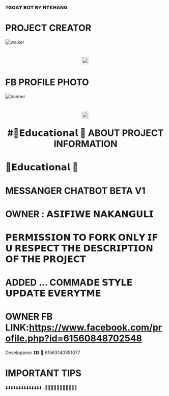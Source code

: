 #𝗚𝗢𝗔𝗧 𝗕𝗢𝗧 𝗕𝗬 𝗡𝗧𝗞𝗛𝗔𝗡𝗚
# PROJECT CREATOR</h1>
<img src="https://i.imgur.com/e35P0ow.jpeg" alt="walker">
<h1 align="center"><img src="./dashboard/images/logo-non-bg.png" width="22px"> 

# FB PROFILE PHOTO</h1>
<img src="./dashboard/images/.png" alt="banner">
<h1 align="center"><img src="./dashboard/images/logo-non-bg.png" width="22px"> 
 
  #💨𝗘𝗱𝘂𝗰𝗮𝘁𝗶𝗼𝗻𝗮𝗹 💨  ABOUT PROJECT INFORMATION</h1>

# 💨𝗘𝗱𝘂𝗰𝗮𝘁𝗶𝗼𝗻𝗮𝗹 💨
# MESSANGER CHATBOT BETA V1
# OWNER : 𝗔𝗦𝗜𝗙𝗜𝗪𝗘 𝗡𝗔𝗞𝗔𝗡𝗚𝗨𝗟𝗜  
# 𝗣𝗘𝗥𝗠𝗜𝗦𝗦𝗜𝗢𝗡 𝗧𝗢 𝗙𝗢𝗥𝗞 𝗢𝗡𝗟𝗬 𝗜𝗙 𝗨 𝗥𝗘𝗦𝗣𝗘𝗖𝗧 𝗧𝗛𝗘 𝗗𝗘𝗦𝗖𝗥𝗜𝗣𝗧𝗜𝗢𝗡 𝗢𝗙 𝗧𝗛𝗘 𝗣𝗥𝗢𝗝𝗘𝗖𝗧
# ADDED ... COMMA𝗗𝗘 𝗦𝗧𝗬𝗟𝗘 𝗨𝗣𝗗𝗔𝗧𝗘 𝗘𝗩𝗘𝗥𝗬𝗧𝗠𝗘
# OWNER FB LINK:https://www.facebook.com/profile.php?id=61560848702548
Developpeur 𝗜𝗗 💬
61563140351077
# IMPORTANT TIPS
⬇️⬇️⬇️⬇️⬇️⬇️⬇️⬇️⬇️⬇️⬇️⬇️⬇️⬇️
-🔵🔵🔵🔵🔵🔵🔵🔵🔵🔵🔵
